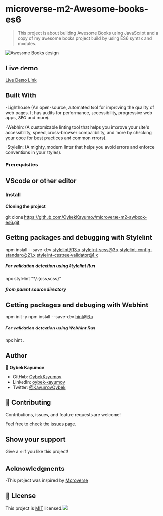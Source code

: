 # microverse-m2-Awesome-books-es6

> This project is about building Awesome Books using JavaScript and a copy of my awesome books project build by using ES6 syntax and modules.

![Awesome Books design](![image](https://user-images.githubusercontent.com/85465559/159246177-d200e21b-2874-40f0-95f1-fd51b31474ea.png))

## Live demo

[Live Demo Link]()

## Built With

-Lighthouse (An open-source, automated tool for improving the quality of web pages. It has audits for performance, accessibility, progressive web apps, SEO and more).

-Webhint (A customizable linting tool that helps you improve your site's accessibility, speed, cross-browser compatibility, and more by checking your code for best practices and common errors).

-Stylelint (A mighty, modern linter that helps you avoid errors and enforce conventions in your styles).

### Prerequisites

## VScode or other editor

### Install

#### Cloning the project

git clone https://github.com/OybekKayumov/microverse-m2-awbook-es6.git <Your-Build-Directory>

## Getting packages and debugging with Stylelint

npm install --save-dev stylelint@13.x stylelint-scss@3.x stylelint-config-standard@21.x stylelint-csstree-validator@1.x

##### For validation detection using Stylelint Run

npx stylelint "\*_/_.{css,scss}"

##### from parent source directory

## Getting packages and debuging with Webhint

npm init -y
npm install --save-dev hint@6.x

##### For validation detection using Webhint Run

npx hint .

## Author

👤 **Oybek Kayumov**

- GitHub: [OybekKayumov](https://github.com/OybekKayumov)
- LinkedIn: [oybek-kayumov](https://www.linkedin.com/in/oybek-kayumov-54a8485b/)
- Twitter: [@KayumovOybek](https://twitter.com/KayumovOybek)

## 🤝 Contributing

Contributions, issues, and feature requests are welcome!

Feel free to check the [issues page](https://github.com/OybekKayumov/microverse-m2-awbook-es6/issues/).

## Show your support

Give a ⭐️ if you like this project!

## Acknowledgments

-This project was inspired by [Microverse](https://www.microverse.org)

## 📝 License

This project is [MIT](./MIT.md) licensed.![](https://img.shields.io/badge/Microverse-blueviolet)
